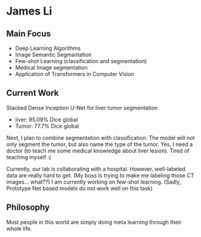 # James Li

## Main Focus
+ Deep Learning Algorithms
+ Image Semantic Segmantation
+ Few-shot Learning (classification and segmentation)
+ Medical Image segmentation
+ Application of Transformers in Computer Vision

## Current Work
Stacked Dense Inception U-Net for liver tumor segmentation
+ liver: 95.09% Dice global
+ Tumor: 77.7% Dice global

Next, I plan to combine segmentation with classification. The model will not only segment the tumor, but also name the type of the tumor. Yes, I need a doctor (to teach me some medical knowledge about liver lesion). Tired of teaching myself :(

Currently, our lab is collaborating with a hospital. However, well-labeled data are really hard to get. (My boss is trying to make me labeling those CT images... what??) I am currently working on few-shot learning. (Sadly, Prototype Net based models do not work well on this task)

## Philosophy
Most people in this world are simply doing meta learning through their whole life.
